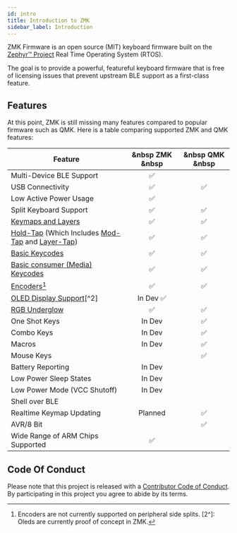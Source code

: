 ```yaml
---
id: intro
title: Introduction to ZMK
sidebar_label: Introduction
---
```


ZMK Firmware is an open source (MIT) keyboard
firmware built on the [Zephyr™ Project](https://zephyrproject.org/) Real Time Operating System (RTOS).

The goal is to provide a powerful, featureful keyboard firmware that is free
of licensing issues that prevent upstream BLE support as a first-class
feature.

## Features

At this point, ZMK is still missing many features compared to popular firmware such as QMK. Here is a table comparing supported ZMK and QMK features:
 
|   **Feature**                                                                                          |   &nbsp  ZMK    &nbsp |    &nbsp  QMK   &nbsp   |
|----------------------------------------------------------------------------------------------------------|:---------:|:-----------:|
| Multi-Device BLE Support                                                                                 |     ✅     |              |
| USB Connectivity                                                                                         |     ✅     |      ✅      |
| Low Active Power Usage                                                                                   |     ✅     |              |
| Split Keyboard Support                                                                                   |     ✅     |      ✅      |
| [Keymaps and Layers](behavior/layers)                                                                    |     ✅     |      ✅      |
| [Hold-Tap](behavior/hold-tap) (Which Includes [Mod-Tap](behavior/mod-tap) and [Layer-Tap](behavior/layers/#layer-tap)) |     ✅     |      ✅      |
| [Basic Keycodes](behavior/key-press)                                                                     |     ✅     |      ✅      |
| [Basic consumer (Media) Keycodes](behavior/key-press#consumer-key-press)                                 |     ✅     |      ✅      |
| [Encoders](feature/encoders)[^1]                                                                            |     ✅     |      ✅      |
| [OLED Display Support](feature/displays)[^2]                                                |     In Dev    ✅      |
| [RGB Underglow](feature/underglow)                                                                       |     ✅     |      ✅      |
| One Shot Keys                                                                                            |  In Dev         |      ✅      |
| Combo Keys                                                                                               |  In Dev         |      ✅      |
| Macros                                                                                                   |  In Dev         |      ✅      |
| Mouse Keys                                                                                               |                 |      ✅      |
| Battery Reporting                                                                                        | In Dev          |             |
| Low Power Sleep States                                                                                   | In Dev          |             |
| Low Power Mode (VCC Shutoff)                                                                             | In Dev          |             |
| Shell over BLE                                                                                           |                 |             |
| Realtime Keymap Updating                                                                                 |     Planned    |      ✅       |
| AVR/8 Bit                                                                                                |                |      ✅      |
| Wide Range of ARM Chips Supported                                                                        |    ✅         |              |
[^1]: Encoders are not currently supported on peripheral side splits.
[2^]: Oleds are currently proof of concept in ZMK.

## Code Of Conduct

Please note that this project is released with a
[Contributor Code of Conduct](https://www.contributor-covenant.org/version/2/0/code_of_conduct/).
By participating in this project you agree to abide by its terms.
